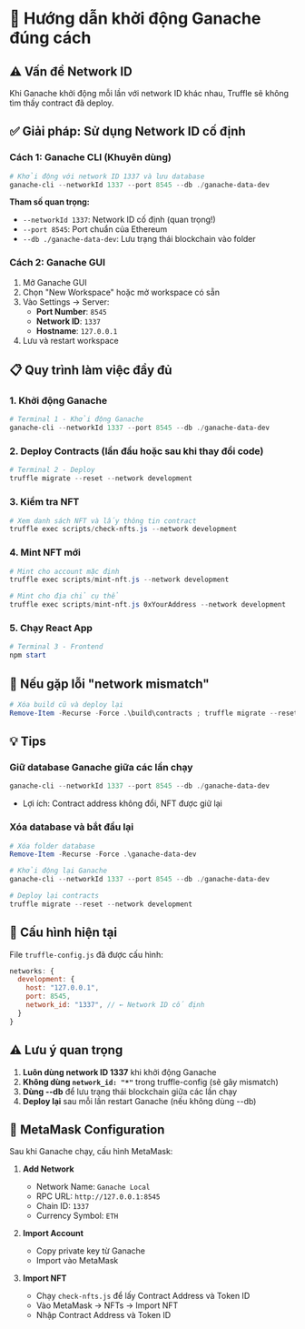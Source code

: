 # 🚀 Hướng dẫn khởi động Ganache đúng cách

## ⚠️ Vấn đề Network ID

Khi Ganache khởi động mỗi lần với network ID khác nhau, Truffle sẽ không tìm thấy contract đã deploy.

## ✅ Giải pháp: Sử dụng Network ID cố định

### Cách 1: Ganache CLI (Khuyên dùng)

```powershell
# Khởi động với network ID 1337 và lưu database
ganache-cli --networkId 1337 --port 8545 --db ./ganache-data-dev
```

**Tham số quan trọng:**

- `--networkId 1337`: Network ID cố định (quan trọng!)
- `--port 8545`: Port chuẩn của Ethereum
- `--db ./ganache-data-dev`: Lưu trạng thái blockchain vào folder

### Cách 2: Ganache GUI

1. Mở Ganache GUI
2. Chọn "New Workspace" hoặc mở workspace có sẵn
3. Vào Settings → Server:
   - **Port Number**: `8545`
   - **Network ID**: `1337`
   - **Hostname**: `127.0.0.1`
4. Lưu và restart workspace

## 📋 Quy trình làm việc đầy đủ

### 1. Khởi động Ganache

```powershell
# Terminal 1 - Khởi động Ganache
ganache-cli --networkId 1337 --port 8545 --db ./ganache-data-dev
```

### 2. Deploy Contracts (lần đầu hoặc sau khi thay đổi code)

```powershell
# Terminal 2 - Deploy
truffle migrate --reset --network development
```

### 3. Kiểm tra NFT

```powershell
# Xem danh sách NFT và lấy thông tin contract
truffle exec scripts/check-nfts.js --network development
```

### 4. Mint NFT mới

```powershell
# Mint cho account mặc định
truffle exec scripts/mint-nft.js --network development

# Mint cho địa chỉ cụ thể
truffle exec scripts/mint-nft.js 0xYourAddress --network development
```

### 5. Chạy React App

```powershell
# Terminal 3 - Frontend
npm start
```

## 🔧 Nếu gặp lỗi "network mismatch"

```powershell
# Xóa build cũ và deploy lại
Remove-Item -Recurse -Force .\build\contracts ; truffle migrate --reset --network development
```

## 💡 Tips

### Giữ database Ganache giữa các lần chạy

```powershell
ganache-cli --networkId 1337 --port 8545 --db ./ganache-data-dev
```

- Lợi ích: Contract address không đổi, NFT được giữ lại

### Xóa database và bắt đầu lại

```powershell
# Xóa folder database
Remove-Item -Recurse -Force .\ganache-data-dev

# Khởi động lại Ganache
ganache-cli --networkId 1337 --port 8545 --db ./ganache-data-dev

# Deploy lại contracts
truffle migrate --reset --network development
```

## 🎯 Cấu hình hiện tại

File `truffle-config.js` đã được cấu hình:

```javascript
networks: {
  development: {
    host: "127.0.0.1",
    port: 8545,
    network_id: "1337", // ← Network ID cố định
  }
}
```

## ⚠️ Lưu ý quan trọng

1. **Luôn dùng network ID 1337** khi khởi động Ganache
2. **Không dùng `network_id: "*"`** trong truffle-config (sẽ gây mismatch)
3. **Dùng --db** để lưu trạng thái blockchain giữa các lần chạy
4. **Deploy lại** sau mỗi lần restart Ganache (nếu không dùng --db)

## 📱 MetaMask Configuration

Sau khi Ganache chạy, cấu hình MetaMask:

1. **Add Network**

   - Network Name: `Ganache Local`
   - RPC URL: `http://127.0.0.1:8545`
   - Chain ID: `1337`
   - Currency Symbol: `ETH`

2. **Import Account**

   - Copy private key từ Ganache
   - Import vào MetaMask

3. **Import NFT**
   - Chạy `check-nfts.js` để lấy Contract Address và Token ID
   - Vào MetaMask → NFTs → Import NFT
   - Nhập Contract Address và Token ID
